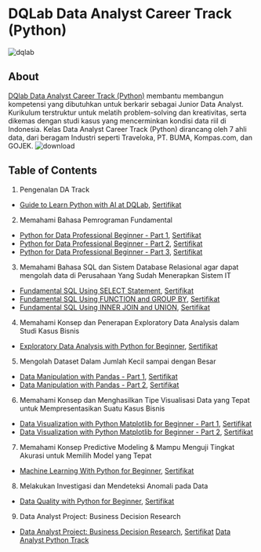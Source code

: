 # DQLab Data Analyst Career Track (Python)
![dqlab](https://user-images.githubusercontent.com/128627819/235391223-dc8896e2-2706-4296-8eab-39031257c044.png)

## About
[DQlab Data Analyst Career Track (Python)](https://academy.dqlab.id/main/track/67) membantu membangun kompetensi yang dibutuhkan untuk berkarir sebagai Junior Data Analyst. Kurikulum terstruktur untuk melatih problem-solving dan kreativitas, serta dikemas dengan studi kasus yang mencerminkan kondisi data riil di Indonesia. Kelas Data Analyst Career Track (Python) dirancang oleh 7 ahli data, dari beragam Industri seperti Traveloka, PT. BUMA, Kompas.com, dan GOJEK.
![download](https://user-images.githubusercontent.com/128627819/235392462-74443a02-c43f-4a60-9cb3-5a4d5c267815.png)

## Table of Contents
1. Pengenalan DA Track
  - [Guide to Learn Python with AI at DQLab](), [Sertifikat](https://academy.dqlab.id/certificate/pdf/DQLABAI001GFDBKU/NONTRACK)
2. Memahami Bahasa Pemrograman Fundamental
  - [Python for Data Professional Beginner - Part 1](), [Sertifikat](https://academy.dqlab.id/certificate/pdf/DQLABINTP1IVORGF/NONTRACK)
  - [Python for Data Professional Beginner - Part 2](), [Sertifikat](https://academy.dqlab.id/certificate/pdf/DQLABINTP1QGIUNV/NONTRACK)
  - [Python for Data Professional Beginner - Part 3](), [Sertifikat](https://academy.dqlab.id/certificate/pdf/DQLABINTP1AMATPD/NONTRACK)
3. Memahami Bahasa SQL dan Sistem Database Relasional agar dapat mengolah data di Perusahaan Yang Sudah Menerapkan Sistem IT
  - [Fundamental SQL Using SELECT Statement](), [Sertifikat](https://academy.dqlab.id/certificate/pdf/DQLABSQLT1PVWBET/NONTRACK)
  - [Fundamental SQL Using FUNCTION and GROUP BY](), [Sertifikat](https://academy.dqlab.id/certificate/pdf/DQLABFSQL3RNQBMS/NONTRACK)
  - [Fundamental SQL Using INNER JOIN and UNION](), [Sertifikat](https://academy.dqlab.id/certificate/pdf/DQLABSQLT2DFCVEQ/NONTRACK)
4. Memahami Konsep dan Penerapan Exploratory Data Analysis dalam Studi Kasus Bisnis
  - [Exploratory Data Analysis with Python for Beginner](), [Sertifikat](https://academy.dqlab.id/certificate/pdf/DQLABINTP1KKARRF/NONTRACK)
5. Mengolah Dataset Dalam Jumlah Kecil sampai dengan Besar
  - [Data Manipulation with Pandas - Part 1](), [Sertifikat](https://academy.dqlab.id/certificate/pdf/DQLABINTP1DBEBGG/NONTRACK)
  - [Data Manipulation with Pandas - Part 2](), [Sertifikat](https://academy.dqlab.id/certificate/pdf/DQLABINTP1JEPUNI/NONTRACK)
6. Memahami Konsep dan Menghasilkan Tipe Visualisasi Data yang Tepat untuk Mempresentasikan Suatu Kasus Bisnis
  - [Data Visualization with Python Matplotlib for Beginner - Part 1](), [Sertifikat](https://academy.dqlab.id/certificate/pdf/DQLABDTWP1PIBWJA/NONTRACK)
  - [Data Visualization with Python Matplotlib for Beginner - Part 2](), [Sertifikat](https://academy.dqlab.id/certificate/pdf/DQLABINTP1AOQSMM/NONTRACK)
7. Memahami Konsep Predictive Modeling & Mampu Menguji Tingkat Akurasi untuk Memilih Model yang Tepat
  - [Machine Learning With Python for Beginner](), [Sertifikat](https://academy.dqlab.id/certificate/pdf/DQLABDVIZ2MOPRGF/NONTRACK)
8. Melakukan Investigasi dan Mendeteksi Anomali pada Data
  - [Data Quality with Python for Beginner](), [Sertifikat](https://academy.dqlab.id/certificate/pdf/DQLABDVIZ2AGGCJI/NONTRACK)
9. Data Analyst Project: Business Decision Research
  - [Data Analyst Project: Business Decision Research](), [Sertifikat](https://academy.dqlab.id/certificate/pdf/DQLABDVIZ2KEIRDM/NONTRACK)
[Data Analyst Python Track](https://academy.dqlab.id/certificate/pdf/DQLABDATRCLLREFR/TRACK)
